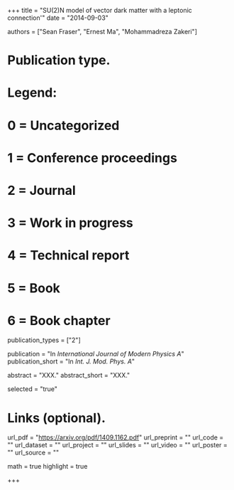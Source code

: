 +++
title = "SU(2)N  model of vector dark matter with a leptonic connection'"
date = "2014-09-03"

authors = ["Sean Fraser", "Ernest Ma", "Mohammadreza Zakeri"]

# Publication type.
# Legend:
# 0 = Uncategorized
# 1 = Conference proceedings
# 2 = Journal
# 3 = Work in progress
# 4 = Technical report
# 5 = Book
# 6 = Book chapter
publication_types = ["2"]

publication = "In *International Journal of Modern Physics A*"
publication_short = "In *Int. J. Mod. Phys. A*"

abstract = "XXX."
abstract_short = "XXX."

selected = "true"

# Links (optional).
url_pdf = "https://arxiv.org/pdf/1409.1162.pdf"
url_preprint = ""
url_code = ""
url_dataset = ""
url_project = ""
url_slides = ""
url_video = ""
url_poster = ""
url_source = ""

math = true
highlight = true

+++
